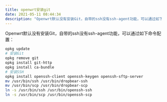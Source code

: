 ```yaml
---
title: openwrt安装git
date: 2021-05-11 08:44:34
description: "Openwrt默认没有安装Git，自带的ssh没有ssh-agent功能，可以通过如下命令配置："
---
```


Openwrt默认没有安装Git，自带的ssh没有ssh-agent功能，可以通过如下命令配置：

```bash
opkg update
# 安装Git
opkg remove git
opkg install git-http
opkg install ca-bundle
# 安装SSH
opkg install openssh-client openssh-keygen openssh-sftp-server
mv /usr/bin/ssh /usr/bin/dropbear-ssh
mv /usr/bin/scp /usr/bin/dropbear-scp
ln -s /usr/bin/ssh /usr/bin/openssh-ssh
ln -s /usr/bin/scp /usr/bin/openssh-scp
```
